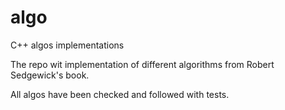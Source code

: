 # algo
C++ algos implementations

The repo wit implementation of different algorithms from Robert Sedgewick's book.

All algos have been checked and followed with tests.
